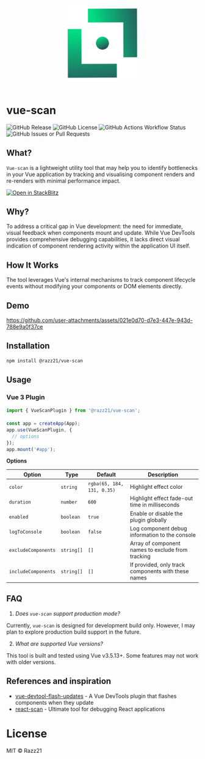 
<p align="center" style="padding: 16px;">
  <img src=".github/assets/logo.webp" alt="Vue-scan logo" width="200">
</p>

# vue-scan

![GitHub Release](https://img.shields.io/github/v/release/Razz21/vue-scan)
![GitHub License](https://img.shields.io/github/license/Razz21/vue-scan)
![GitHub Actions Workflow Status](https://img.shields.io/github/actions/workflow/status/Razz21/vue-scan/ci.yml)
![GitHub Issues or Pull Requests](https://img.shields.io/github/issues/Razz21/vue-scan)

## What?

`Vue-scan` is a lightweight utility tool that may help you to identify bottlenecks in your Vue application by tracking and visualising component renders and re-renders with minimal performance impact.

[![Open in StackBlitz](https://developer.stackblitz.com/img/open_in_stackblitz.svg)](https://stackblitz.com/github/Razz21/vue-scan/tree/main/examples/vue-spa)

## Why?

To address a critical gap in Vue development: the need for immediate, visual feedback when components mount and update. While Vue DevTools provides comprehensive debugging capabilities, it lacks direct visual indication of component rendering activity within the application UI itself.

## How It Works
The tool leverages Vue's internal mechanisms to track component lifecycle events without modifying your components or DOM elements directly.

## Demo

https://github.com/user-attachments/assets/021e0d70-d7e3-447e-943d-788e9a0f37ce


## Installation

```bash
npm install @razz21/vue-scan
```

## Usage

### Vue 3 Plugin

```ts
import { VueScanPlugin } from '@razz21/vue-scan';

const app = createApp(App);
app.use(VueScanPlugin, {
  // options
});
app.mount('#app');

```

**Options**

| Option              | Type       | Default                    | Description                                         |
| ------------------- | ---------- | -------------------------- | --------------------------------------------------- |
| `color`             | `string`   | `rgba(65, 184, 131, 0.35)` | Highlight effect color                              |
| `duration`          | `number`   | `600`                      | Highlight effect fade-out time in milliseconds      |
| `enabled`           | `boolean`  | `true`                     | Enable or disable the plugin globally               |
| `logToConsole`      | `boolean`  | `false`                    | Log component debug information to the console      |
| `excludeComponents` | `string[]` | `[]`                       | Array of component names to exclude from tracking   |
| `includeComponents` | `string[]` | `[]`                       | If provided, only track components with these names |

## FAQ

1. *Does `vue-scan` support production mode?*

Currently, `vue-scan` is designed for development build only. However, I may plan to explore production build support in the future.

2. *What are supported Vue versions?*

This tool is built and tested using Vue v3.5.13+. Some features may not work with older versions.

## References and inspiration
- [vue-devtool-flash-updates](https://github.com/yuichkun/vue-devtool-flash-updates) - A Vue DevTools plugin that flashes components when they update
- [react-scan](https://github.com/aidenybai/react-scan) - Ultimate tool for debugging React applications

# License

MIT © Razz21
